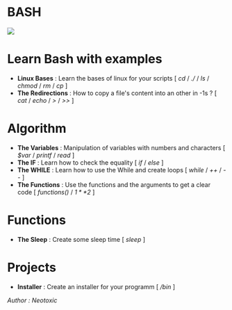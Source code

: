 # BASH

![](https://img.shields.io/badge/Free%20Course-red.svg)

# Learn Bash with examples

* **Linux Bases** : Learn the bases of linux for your scripts [ *cd* / *./* / *ls* / *chmod* / *rm* / *cp* ]
* **The Redirections** : How to copy a file's content into an other in -1s ? [ *cat* / *echo* / *>* / *>>* ]


# Algorithm

* **The Variables** : Manipulation of variables with numbers and characters [ *$var* / *printf* / *read* ]
* **The IF** : Learn how to check the equality [ *if* / *else* ]
* **The WHILE** : Learn how to use the While and create loops [ *while* / *++* / *--* ]
* **The Functions** : Use the functions and the arguments to get a clear code [ *functions()* / *$1* *$2* ]

# Functions

* **The Sleep** : Create some sleep time [ *sleep* ]

# Projects

* **Installer** : Create an installer for your programm [ */bin* ]


*Author : Neotoxic*
